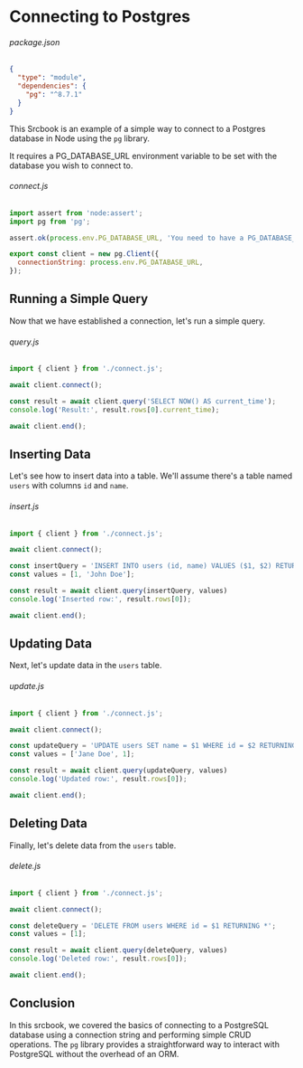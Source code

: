 <!-- srcbook:{"language":"javascript"} -->

# Connecting to Postgres

###### package.json

```json
{
  "type": "module",
  "dependencies": {
    "pg": "^8.7.1"
  }
}
```

This Srcbook is an example of a simple way to connect to a Postgres database in Node using the `pg` library.

It requires a PG_DATABASE_URL environment variable to be set with the database you wish to connect to.

###### connect.js

```javascript
import assert from 'node:assert';
import pg from 'pg';

assert.ok(process.env.PG_DATABASE_URL, 'You need to have a PG_DATABASE_URL set');

export const client = new pg.Client({
  connectionString: process.env.PG_DATABASE_URL,
});
```

## Running a Simple Query

Now that we have established a connection, let's run a simple query.

###### query.js

```javascript
import { client } from './connect.js';

await client.connect();

const result = await client.query('SELECT NOW() AS current_time');
console.log('Result:', result.rows[0].current_time);

await client.end();
```

## Inserting Data

Let's see how to insert data into a table. We'll assume there's a table named `users` with columns `id` and `name`.

###### insert.js

```javascript
import { client } from './connect.js';

await client.connect();

const insertQuery = 'INSERT INTO users (id, name) VALUES ($1, $2) RETURNING *';
const values = [1, 'John Doe'];

const result = await client.query(insertQuery, values)
console.log('Inserted row:', result.rows[0]);

await client.end();
```

## Updating Data

Next, let's update data in the `users` table.

###### update.js

```javascript
import { client } from './connect.js';

await client.connect();

const updateQuery = 'UPDATE users SET name = $1 WHERE id = $2 RETURNING *';
const values = ['Jane Doe', 1];

const result = await client.query(updateQuery, values)
console.log('Updated row:', result.rows[0]);

await client.end();
```

## Deleting Data

Finally, let's delete data from the `users` table.

###### delete.js

```javascript
import { client } from './connect.js';

await client.connect();

const deleteQuery = 'DELETE FROM users WHERE id = $1 RETURNING *';
const values = [1];

const result = await client.query(deleteQuery, values)
console.log('Deleted row:', result.rows[0]);

await client.end();
```

## Conclusion

In this srcbook, we covered the basics of connecting to a PostgreSQL database using a connection string and performing simple CRUD operations. The `pg` library provides a straightforward way to interact with PostgreSQL without the overhead of an ORM.